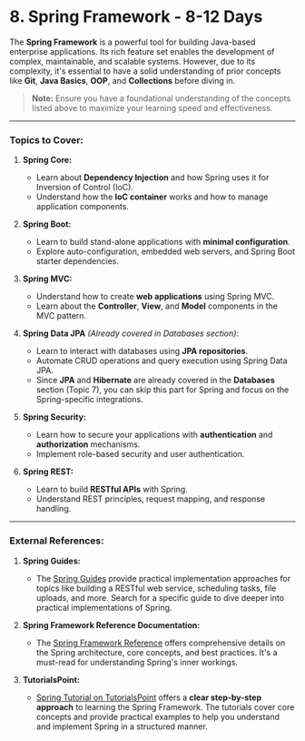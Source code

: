 # 8. Spring Framework - 8-12 Days

The **Spring Framework** is a powerful tool for building Java-based enterprise applications. Its rich feature set enables the development of complex, maintainable, and scalable systems. However, due to its complexity, it's essential to have a solid understanding of prior concepts like **Git**, **Java Basics**, **OOP**, and **Collections** before diving in.

> **Note:** Ensure you have a foundational understanding of the concepts listed above to maximize your learning speed and effectiveness.

---

### Topics to Cover:

1. **Spring Core:**
   - Learn about **Dependency Injection** and how Spring uses it for Inversion of Control (IoC).
   - Understand how the **IoC container** works and how to manage application components.
   
2. **Spring Boot:**
   - Learn to build stand-alone applications with **minimal configuration**.
   - Explore auto-configuration, embedded web servers, and Spring Boot starter dependencies.
   
3. **Spring MVC:**
   - Understand how to create **web applications** using Spring MVC.
   - Learn about the **Controller**, **View**, and **Model** components in the MVC pattern.

4. **Spring Data JPA** *(Already covered in Databases section)*:
   - Learn to interact with databases using **JPA repositories**.
   - Automate CRUD operations and query execution using Spring Data JPA.
   - Since **JPA** and **Hibernate** are already covered in the **Databases** section (Topic 7), you can skip this part for Spring and focus on the Spring-specific integrations.

5. **Spring Security:**
   - Learn how to secure your applications with **authentication** and **authorization** mechanisms.
   - Implement role-based security and user authentication.

6. **Spring REST:**
   - Learn to build **RESTful APIs** with Spring.
   - Understand REST principles, request mapping, and response handling.

---

### External References:

1. **Spring Guides:**
   - The [Spring Guides](https://spring.io/guides) provide practical implementation approaches for topics like building a RESTful web service, scheduling tasks, file uploads, and more. Search for a specific guide to dive deeper into practical implementations of Spring.

2. **Spring Framework Reference Documentation:**
   - The [Spring Framework Reference](https://docs.spring.io/spring-framework/docs/3.0.x/spring-framework-reference/html/overview.html) offers comprehensive details on the Spring architecture, core concepts, and best practices. It's a must-read for understanding Spring's inner workings.

3. **TutorialsPoint:**
   - [Spring Tutorial on TutorialsPoint](https://www.tutorialspoint.com/spring/index.htm) offers a **clear step-by-step approach** to learning the Spring Framework. The tutorials cover core concepts and provide practical examples to help you understand and implement Spring in a structured manner.
